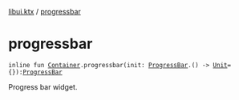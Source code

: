 [libui.ktx](index.md) / [progressbar](./progressbar.md)

# progressbar

`inline fun `[`Container`](-container/index.md)`.progressbar(init: `[`ProgressBar`](-progress-bar/index.md)`.() -> `[`Unit`](https://kotlinlang.org/api/latest/jvm/stdlib/kotlin/-unit/index.html)` = {}): `[`ProgressBar`](-progress-bar/index.md)

Progress bar widget.

